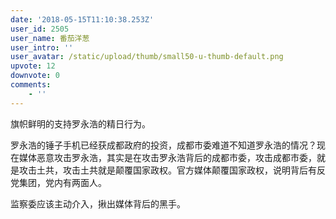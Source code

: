```yaml
---
date: '2018-05-15T11:10:38.253Z'
user_id: 2505
user_name: 番茄洋葱
user_intro: ''
user_avatar: /static/upload/thumb/small50-u-thumb-default.png
upvote: 12
downvote: 0
comments:
    - ''
---
```


旗帜鲜明的支持罗永浩的精日行为。

罗永浩的锤子手机已经获成都政府的投资，成都市委难道不知道罗永浩的情况？现在媒体恶意攻击罗永浩，其实是在攻击罗永浩背后的成都市委，攻击成都市委，就是攻击土共，攻击土共就是颠覆国家政权。官方媒体颠覆国家政权，说明背后有反党集团，党内有两面人。

监察委应该主动介入，揪出媒体背后的黑手。
